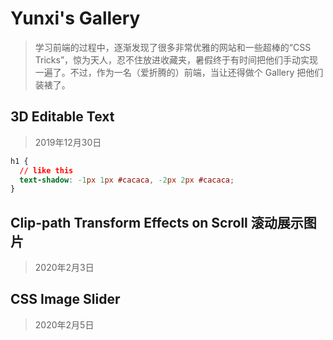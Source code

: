 # Yunxi's Gallery

> 学习前端的过程中，逐渐发现了很多非常优雅的网站和一些超棒的“CSS Tricks”，惊为天人，忍不住放进收藏夹，暑假终于有时间把他们手动实现一遍了。不过，作为一名（爱折腾的）前端，当让还得做个 Gallery 把他们装裱了。



## 3D Editable Text

> 2019年12月30日

```css
h1 {
  // like this
  text-shadow: -1px 1px #cacaca, -2px 2px #cacaca; 
}
```

## Clip-path Transform Effects on Scroll 滚动展示图片
> 2020年2月3日

## CSS Image Slider
> 2020年2月5日

```css

```
